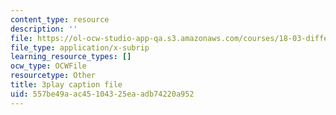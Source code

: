 ```yaml
---
content_type: resource
description: ''
file: https://ol-ocw-studio-app-qa.s3.amazonaws.com/courses/18-03-differential-equations-spring-2010/557be49aac45104325eaadb74220a952_MdzfsfBNJIw.srt
file_type: application/x-subrip
learning_resource_types: []
ocw_type: OCWFile
resourcetype: Other
title: 3play caption file
uid: 557be49a-ac45-1043-25ea-adb74220a952
---
```

